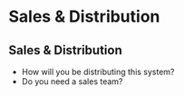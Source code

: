 # Sales & Distribution



## Sales & Distribution

* How will you be distributing this system? 
* Do you need a sales team?

